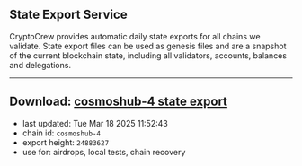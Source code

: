 ## State Export Service
CryptoCrew provides automatic daily state exports for all chains we validate. State export files can be used as genesis files and are a snapshot of the current blockchain state, including all validators, accounts, balances and delegations.

---
**Download: [cosmoshub-4 state export](https://dl-eu2.ccvalidators.com/SERVICE/cosmoshub/cosmoshub-4_export_24883627.json)**
---

- last updated: Tue Mar 18 2025 11:52:43
- chain id: `cosmoshub-4`
- export height: `24883627`
- use for: airdrops, local tests, chain recovery
